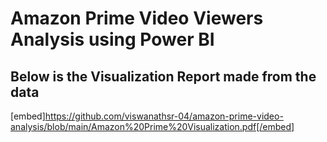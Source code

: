 # Amazon Prime Video Viewers Analysis using Power BI

## Below is the Visualization Report made from the data

[embed]https://github.com/viswanathsr-04/amazon-prime-video-analysis/blob/main/Amazon%20Prime%20Visualization.pdf[/embed]
